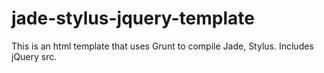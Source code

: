 jade-stylus-jquery-template
===========================

This is an html template that uses Grunt to compile Jade, Stylus. Includes jQuery src.
